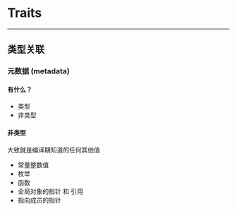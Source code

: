 # Traits
---
## 类型关联
### 元数据 (metadata)
#### 有什么？
* 类型
* 非类型

#### 非类型
大致就是编译期知道的任何其他值
* 常量整数值
* 枚举
* 函数
* 全局对象的指针 和 引用
* 指向成员的指针

##

